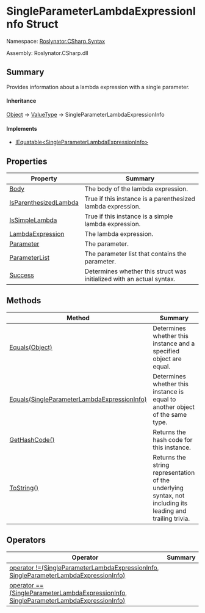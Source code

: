 # SingleParameterLambdaExpressionInfo Struct

Namespace: [Roslynator.CSharp.Syntax](../README.md)

Assembly: Roslynator\.CSharp\.dll

## Summary

Provides information about a lambda expression with a single parameter\.

#### Inheritance

[Object](https://docs.microsoft.com/en-us/dotnet/api/system.object) &#x2192; [ValueType](https://docs.microsoft.com/en-us/dotnet/api/system.valuetype) &#x2192; SingleParameterLambdaExpressionInfo

#### Implements

* [IEquatable\<SingleParameterLambdaExpressionInfo>](https://docs.microsoft.com/en-us/dotnet/api/system.iequatable-1)

## Properties

| Property | Summary |
| -------- | ------- |
| [Body](Body/README.md) | The body of the lambda expression\. |
| [IsParenthesizedLambda](IsParenthesizedLambda/README.md) | True if this instance is a parenthesized lambda expression\. |
| [IsSimpleLambda](IsSimpleLambda/README.md) | True if this instance is a simple lambda expression\. |
| [LambdaExpression](LambdaExpression/README.md) | The lambda expression\. |
| [Parameter](Parameter/README.md) | The parameter\. |
| [ParameterList](ParameterList/README.md) | The parameter list that contains the parameter\. |
| [Success](Success/README.md) | Determines whether this struct was initialized with an actual syntax\. |

## Methods

| Method | Summary |
| ------ | ------- |
| [Equals(Object)](Equals/README.md) | Determines whether this instance and a specified object are equal\. |
| [Equals(SingleParameterLambdaExpressionInfo)](Equals/README.md) | Determines whether this instance is equal to another object of the same type\. |
| [GetHashCode()](GetHashCode/README.md) | Returns the hash code for this instance\. |
| [ToString()](ToString/README.md) | Returns the string representation of the underlying syntax, not including its leading and trailing trivia\. |

## Operators

| Operator | Summary |
| -------- | ------- |
| [operator !=(SingleParameterLambdaExpressionInfo, SingleParameterLambdaExpressionInfo)](op_Inequality/README.md) | |
| [operator ==(SingleParameterLambdaExpressionInfo, SingleParameterLambdaExpressionInfo)](op_Equality/README.md) | |

